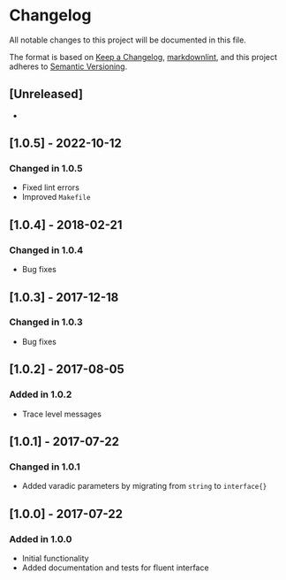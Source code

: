 # Changelog

All notable changes to this project will be documented in this file.

The format is based on [Keep a Changelog](https://keepachangelog.com/en/1.0.0/),
[markdownlint](https://dlaa.me/markdownlint/),
and this project adheres to [Semantic Versioning](https://semver.org/spec/v2.0.0.html).

## [Unreleased]

-

## [1.0.5] - 2022-10-12

### Changed in 1.0.5

- Fixed lint errors
- Improved `Makefile`

## [1.0.4] - 2018-02-21

### Changed in 1.0.4

- Bug fixes

## [1.0.3] - 2017-12-18

### Changed in 1.0.3

- Bug fixes

## [1.0.2] - 2017-08-05

### Added in 1.0.2

- Trace level messages

## [1.0.1] - 2017-07-22

### Changed in 1.0.1

- Added varadic parameters by migrating from `string` to `interface{}`

## [1.0.0] - 2017-07-22

### Added in 1.0.0

- Initial functionality
- Added documentation and tests for fluent interface
